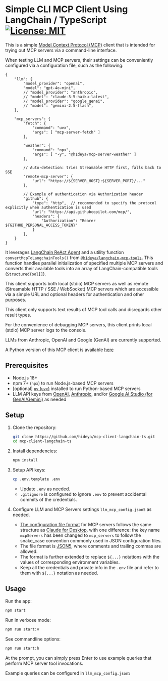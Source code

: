 # Simple CLI MCP Client Using LangChain / TypeScript [![License: MIT](https://img.shields.io/badge/License-MIT-blue.svg)](https://github.com/hideya/mcp-langchain-client-ts/blob/main/LICENSE)

This is a simple [Model Context Protocol (MCP)](https://modelcontextprotocol.io/) client
that is intended for trying out MCP servers via a command-line interface.

When testing LLM and MCP servers, their settings can be conveniently configured via a configuration file, such as the following:

```json5
{
    "llm": {
        "model_provider": "openai",
        "model": "gpt-4o-mini",
        // "model_provider": "anthropic",
        // "model": "claude-3-5-haiku-latest",
        // "model_provider": "google_genai",
        // "model": "gemini-2.5-flash",
    },

    "mcp_servers": {
        "fetch": {
            "command": "uvx",
            "args": [ "mcp-server-fetch" ]
        },

        "weather": {
            "command": "npx",
            "args": [ "-y", "@h1deya/mcp-server-weather" ]
        },

        // Auto-detection: tries Streamable HTTP first, falls back to SSE
        "remote-mcp-server": {
            "url": "https://${SERVER_HOST}:${SERVER_PORT}/..."
        },

        // Example of authentication via Authorization header
        "github": {
            "type": "http",  // recommended to specify the protocol explicitly when authentication is used
            "url": "https://api.githubcopilot.com/mcp/",
            "headers": {
                "Authorization": "Bearer ${GITHUB_PERSONAL_ACCESS_TOKEN}"
            }
        },
    }
}
```

It leverages  [LangChain ReAct Agent](https://github.com/langchain-ai/react-agent-js) and
a utility function `convertMcpToLangchainTools()` from [`@h1deya/langchain-mcp-tools`](https://www.npmjs.com/package/@h1deya/langchain-mcp-tools).
This function handles parallel initialization of specified multiple MCP servers
and converts their available tools into an array of LangChain-compatible tools
([`StructuredTool[]`](https://api.js.langchain.com/classes/_langchain_core.tools.StructuredTool.html)).

This client supports both local (stdio) MCP servers as well as
remote (Streamable HTTP / SSE / WebSocket) MCP servers
which are accessible via a simple URL and optional headers for authentication and other purposes.

This client only supports text results of MCP tool calls and disregards other result types.

For the convenience of debugging MCP servers, this client prints local (stdio) MCP server logs to the console.

LLMs from Anthropic, OpenAI and Google (GenAI) are currently supported.

A Python version of this MCP client is available
[here](https://github.com/hideya/mcp-client-langchain-py)

## Prerequisites

- Node.js 18+
- npm 7+ (`npx`) to run Node.js-based MCP servers
- [optional] [`uv` (`uvx`)](https://docs.astral.sh/uv/getting-started/installation/)
  installed to run Python-based MCP servers
- LLM API keys from
  [OpenAI](https://platform.openai.com/api-keys),
  [Anthropic](https://console.anthropic.com/settings/keys),
  and/or
  [Google AI Studio (for GenAI/Gemini)](https://aistudio.google.com/apikey)
  as needed

## Setup

1. Clone the repository:
    ```bash
    git clone https://github.com/hideya/mcp-client-langchain-ts.git
    cd mcp-client-langchain-ts
    ```

2. Install dependencies:
    ```bash
    npm install
    ```

3. Setup API keys:
    ```bash
    cp .env.template .env
    ```
    - Update `.env` as needed.
    - `.gitignore` is configured to ignore `.env`
      to prevent accidental commits of the credentials.

4. Configure LLM and MCP Servers settings `llm_mcp_config.json5` as needed.

    - [The configuration file format](https://github.com/hideya/mcp-client-langchain-ts/blob/main/llm_mcp_config.json5)
      for MCP servers follows the same structure as
      [Claude for Desktop](https://modelcontextprotocol.io/quickstart/user),
      with one difference: the key name `mcpServers` has been changed
      to `mcp_servers` to follow the snake_case convention
      commonly used in JSON configuration files.
    - The file format is [JSON5](https://json5.org/),
      where comments and trailing commas are allowed.
    - The format is further extended to replace `${...}` notations
      with the values of corresponding environment variables.
    - Keep all the credentials and private info in the `.env` file
      and refer to them with `${...}` notation as needed.


## Usage

Run the app:
```bash
npm start
```

Run in verbose mode:
```bash
npm run start:v
```

See commandline options:
```bash
npm run start:h
```

At the prompt, you can simply press Enter to use example queries that perform MCP server tool invocations.

Example queries can be configured in  `llm_mcp_config.json5`
